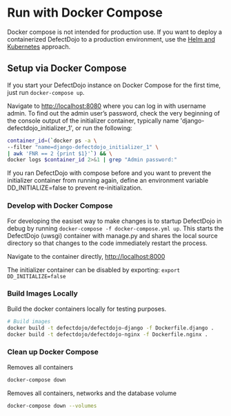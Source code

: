 # Run with Docker Compose

Docker compose is not intended for production use.
If you want to deploy a containerized DefectDojo to a production environment,
use the [Helm and Kubernetes](KUBERNETES.md) approach.

## Setup via Docker Compose

If you start your DefectDojo instance on Docker Compose for the first time, just
run `docker-compose up`.

Navigate to <http://localhost:8080> where you can log in with username admin.
To find out the admin user’s password, check the very beginning of the console
output of the initializer container, typically name 'django-defectdojo_initializer_1', or run the following:

```zsh
container_id=(`docker ps -a \
--filter "name=django-defectdojo_initializer_1" \
| awk 'FNR == 2 {print $1}'`) && \
docker logs $container_id 2>&1 | grep "Admin password:"
```

If you ran DefectDojo with compose before and you want to prevent the
initializer container from running again, define an environment variable
DD_INITIALIZE=false to prevent re-initialization.

### Develop with Docker Compose

For developing the easiset way to make changes is to startup DefectDojo in debug by running `docker-compose -f docker-compose.yml up`. This starts the DefectDojo (uwsgi) container with manage.py and shares the local source directory so that changes to the code immediately restart the process.

Navigate to the container directly, <http://localhost:8000>

The initializer container can be disabled by exporting: `export DD_INITIALIZE=false`

### Build Images Locally

Build the docker containers locally for testing purposes.

```zsh
# Build images
docker build -t defectdojo/defectdojo-django -f Dockerfile.django .
docker build -t defectdojo/defectdojo-nginx -f Dockerfile.nginx .
```

### Clean up Docker Compose

Removes all containers 

```zsh
docker-compose down
```

Removes all containers, networks and the database volume

```zsh
docker-compose down --volumes
```
